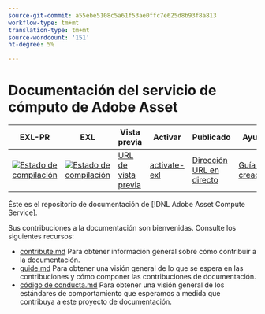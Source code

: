```yaml
---
source-git-commit: a55ebe5108c5a61f53ae0ffc7e625d8b93f8a813
workflow-type: tm+mt
translation-type: tm+mt
source-wordcount: '151'
ht-degree: 5%

---
```

# Documentación del servicio de cómputo de Adobe Asset

| EXL-PR | EXL | Vista previa | Activar | Publicado | Ayuda |
|--- |--- |--- |--- |--- |--- |
| [![Estado de compilación](https://docs.ci.corp.adobe.com/view/exl-pr/job/asset-compute.en_pr-exl/badge/icon)](https://docs.ci.corp.adobe.com/view/exl-pr/job/asset-compute.en_pr-exl/lastBuild/) | [![Estado de compilación](https://docs.ci.corp.adobe.com/view/exl-pr/job/asset-compute.en_exl/lastBuild/badge/icon)](https://docs.ci.corp.adobe.com/view/exl-pr/job/asset-compute.en_exl/lastBuild/lastBuild) | [URL de vista previa](https://experienceleague.corp.adobe.com/docs/asset-compute/using/home.html?lang=en) | [activate-exl](https://docs.ci.corp.adobe.com/job/activate-exl/build/) | [Dirección URL en directo](https://experienceleague.adobe.com/docs/asset-compute/using/home.html?lang=en) | [Guía de creación](https://experienceleague.adobe.com/docs/authoring-guide-exl/using/home.html?lang=en) |

Éste es el repositorio de documentación de [!DNL Adobe Asset Compute Service].

Sus contribuciones a la documentación son bienvenidas. Consulte los siguientes recursos:

* [contribute.md](contributing.md) Para obtener información general sobre cómo contribuir a la documentación.
* [guide.md](guidelines.md) Para obtener una visión general de lo que se espera en las contribuciones y cómo componer las contribuciones de documentación.
* [código de conducta.md](code-of-conduct.md) Para obtener una visión general de los estándares de comportamiento que esperamos a medida que contribuya a este proyecto de documentación.
